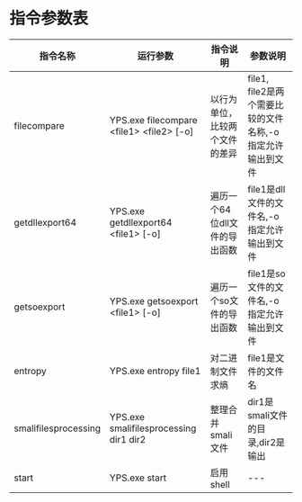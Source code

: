 ﻿# 指令参数表  
| 指令名称 | 运行参数 | 指令说明 | 参数说明 |
| --- | --- | --- | --- |
| filecompare | YPS.exe filecompare \<file1> \<file2> \[-o] | 以行为单位，比较两个文件的差异 | file1, file2是两个需要比较的文件名称,-o指定允许输出到文件 |
| getdllexport64 | YPS.exe getdllexport64 \<file1> \[-o] | 遍历一个64位dll文件的导出函数 | file1是dll文件的文件名,-o指定允许输出到文件 |
| getsoexport | YPS.exe getsoexport \<file1> \[-o] | 遍历一个so文件的导出函数 | file1是so文件的文件名,-o指定允许输出到文件 |
| entropy | YPS.exe entropy file1 | 对二进制文件求熵 | file1是文件的文件名 |
| smalifilesprocessing | YPS.exe smalifilesprocessing dir1 dir2 | 整理合并smali文件 | dir1是smali文件的目录,dir2是输出 |
| start | YPS.exe start | 启用shell | --- |